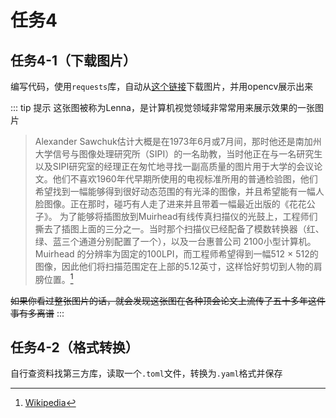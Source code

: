 # 任务4
## 任务4-1（下载图片）
编写代码，使用`requests`库，自动从[这个链接](/Lenna.jpg)下载图片，并用opencv展示出来

::: tip 提示
这张图被称为Lenna，是计算机视觉领域非常常用来展示效果的一张图片

> Alexander Sawchuk估计大概是在1973年6月或7月间，那时他还是南加州大学信号与图像处理研究所（SIPI）的一名助教，当时他正在与一名研究生以及SIPI研究室的经理正在匆忙地寻找一副高质量的图片用于大学的会议论文。他们不喜欢1960年代早期所使用的电视标准所用的普通检验图，他们希望找到一幅能够得到很好动态范围的有光泽的图像，并且希望能有一幅人脸图像。正在那时，碰巧有人走了进来并且带着一幅最近出版的《花花公子》。 为了能够将插图放到Muirhead有线传真扫描仪的光鼓上，工程师们撕去了插图上面的三分之一。当时那个扫描仪已经配备了模数转换器（红、绿、蓝三个通道分别配置了一个），以及一台惠普公司 2100小型计算机。Muirhead 的分辨率为固定的100LPI，而工程师希望得到一幅512 × 512的图像，因此他们将扫描范围定在上部的5.12英寸，这样恰好剪切到人物的肩膀位置。[^1]

~~如果你看过整张图片的话，就会发现这张图在各种顶会论文上流传了五十多年这件事有多离谱~~
:::

## 任务4-2（格式转换）
自行查资料找第三方库，读取一个`.toml`文件，转换为`.yaml`格式并保存

[^1]: [Wikipedia](https://zh.wikipedia.org/wiki/%E8%90%8A%E5%A8%9C%E5%9C%96)
